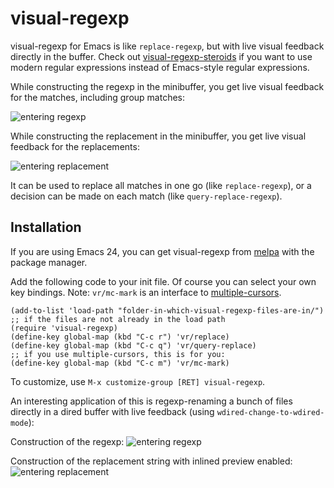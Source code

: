 # visual-regexp

visual-regexp for Emacs is like `replace-regexp`, but with live  visual feedback directly in the buffer. Check out [visual-regexp-steroids](https://github.com/benma/visual-regexp-steroids.el/) if you want to use modern regular expressions instead of Emacs-style regular expressions.

While constructing the regexp in the minibuffer, you get live visual feedback for the matches, including group matches:

![entering regexp](https://github.com/benma/visual-regexp.el/raw/master/screenshots/visual-regexp0A.png)

While constructing the replacement in the minibuffer, you get live visual feedback for the replacements:

![entering replacement](https://github.com/benma/visual-regexp.el/raw/master/screenshots/visual-regexp0B.png)

It can be used to replace all matches in one go (like `replace-regexp`), or a decision can be made on each match (like `query-replace-regexp`). 

## Installation

If you are using Emacs 24, you can get visual-regexp from [melpa](http://melpa.milkbox.net/) with the package manager.

Add the following code to your init file. Of course you can select your own key bindings.
Note: `vr/mc-mark` is an interface to [multiple-cursors](https://github.com/magnars/multiple-cursors.el/).

```Lisp
(add-to-list 'load-path "folder-in-which-visual-regexp-files-are-in/") ;; if the files are not already in the load path
(require 'visual-regexp)
(define-key global-map (kbd "C-c r") 'vr/replace)
(define-key global-map (kbd "C-c q") 'vr/query-replace)
;; if you use multiple-cursors, this is for you:
(define-key global-map (kbd "C-c m") 'vr/mc-mark)
```
To customize, use `M-x customize-group [RET] visual-regexp`. 

An interesting application of this is regexp-renaming a bunch of files directly in a dired buffer with live feedback (using `wdired-change-to-wdired-mode`):

Construction of the regexp:
![entering regexp](https://github.com/benma/visual-regexp.el/raw/master/screenshots/visual-regexp1A.png)

Construction of the replacement string with inlined preview enabled:
![entering replacement](https://github.com/benma/visual-regexp.el/raw/master/screenshots/visual-regexp1B.png)
